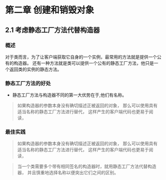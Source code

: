 # 第二章 创建和销毁对象

## 2.1 考虑静态工厂方法代替构造器

### 概述

对于类而言，为了让客户端获取它自身的一个实例，最常用的方法就是提供一个公有的构造器。
还有一种方法就是类可以提供一个公有的静态工厂方法，他只是一个返回类的实例的静态方法。

### 静态工厂方法的好处

- 静态工厂方法与构造器不同的第一大优势在于,他们有名称。
> 如果构造器的参数本身没有确切描述正被返回的对象，
> 那么可以使用具有适当名称的静态工厂方法进行替代，
> 这样产生的客户端代码也更易于阅读，



### 最佳实践

> 如果构造器的参数本身没有确切描述正被返回的对象，
> 那么可以使用具有适当名称的静态工厂方法进行替代，
> 这样产生的客户端代码也更易于阅读，

> 当一个类需要多个带有相同签名的构造器时，就用静态工厂方法代替构造器，
> 并且慎重地选择名称以便突出它们之间的区别。

